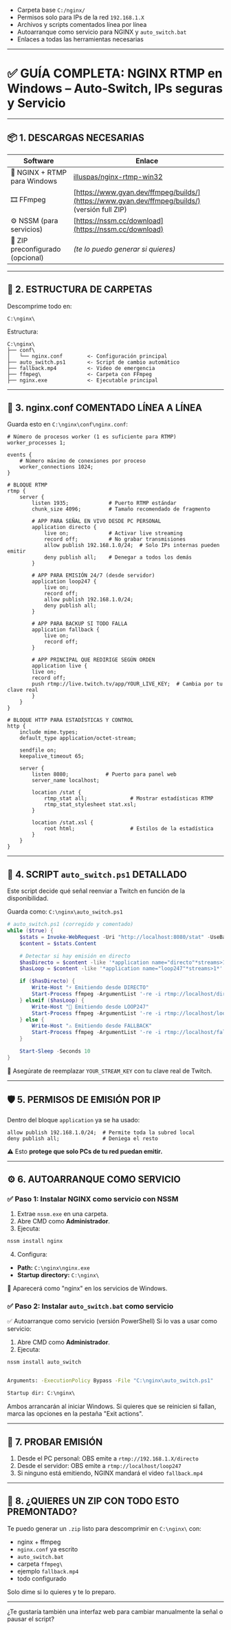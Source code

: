 * Carpeta base `C:/nginx/`
* Permisos solo para IPs de la red `192.168.1.X`
* Archivos y scripts comentados línea por línea
* Autoarranque como servicio para NGINX y `auto_switch.bat`
* Enlaces a todas las herramientas necesarias

---

# ✅ GUÍA COMPLETA: NGINX RTMP en Windows – Auto-Switch, IPs seguras y Servicio

---

## 📦 1. DESCARGAS NECESARIAS

| Software                         | Enlace                                                                                        |
| -------------------------------- | --------------------------------------------------------------------------------------------- |
| 🔻 NGINX + RTMP para Windows     | [illuspas/nginx-rtmp-win32](https://github.com/illuspas/nginx-rtmp-win32/releases)            |
| 🎞 FFmpeg                        | [https://www.gyan.dev/ffmpeg/builds/](https://www.gyan.dev/ffmpeg/builds/) (versión full ZIP) |
| ⚙ NSSM (para servicios)          | [https://nssm.cc/download](https://nssm.cc/download)                                          |
| 📁 ZIP preconfigurado (opcional) | *(te lo puedo generar si quieres)*                                                            |

---

## 📂 2. ESTRUCTURA DE CARPETAS

Descomprime todo en:

```
C:\nginx\
```

Estructura:

```
C:\nginx\
├── conf\
│   └── nginx.conf        <- Configuración principal
├── auto_switch.ps1       <- Script de cambio automático
├── fallback.mp4          <- Video de emergencia
├── ffmpeg\               <- Carpeta con FFmpeg
├── nginx.exe             <- Ejecutable principal
```

---

## 📝 3. nginx.conf COMENTADO LÍNEA A LÍNEA

Guarda esto en `C:\nginx\conf\nginx.conf`:

```nginx
# Número de procesos worker (1 es suficiente para RTMP)
worker_processes 1;

events {
    # Número máximo de conexiones por proceso
    worker_connections 1024;
}

# BLOQUE RTMP
rtmp {
    server {
        listen 1935;             # Puerto RTMP estándar
        chunk_size 4096;         # Tamaño recomendado de fragmento

        # APP PARA SEÑAL EN VIVO DESDE PC PERSONAL
        application directo {
            live on;             # Activar live streaming
            record off;          # No grabar transmisiones
            allow publish 192.168.1.0/24;  # Solo IPs internas pueden emitir
            deny publish all;    # Denegar a todos los demás
        }

        # APP PARA EMISIÓN 24/7 (desde servidor)
        application loop247 {
            live on;
            record off;
            allow publish 192.168.1.0/24;
            deny publish all;
        }

        # APP PARA BACKUP SI TODO FALLA
        application fallback {
            live on;
            record off;
        }

        # APP PRINCIPAL QUE REDIRIGE SEGÚN ORDEN
        application live {
	    live on;
	    record off;
	    push rtmp://live.twitch.tv/app/YOUR_LIVE_KEY;  # Cambia por tu clave real
        }
    }
}

# BLOQUE HTTP PARA ESTADÍSTICAS Y CONTROL
http {
    include mime.types;
    default_type application/octet-stream;

    sendfile on;
    keepalive_timeout 65;

    server {
        listen 8080;            # Puerto para panel web
        server_name localhost;

        location /stat {
            rtmp_stat all;              # Mostrar estadísticas RTMP
            rtmp_stat_stylesheet stat.xsl;
        }

        location /stat.xsl {
            root html;                  # Estilos de la estadística
        }
    }
}
```

---

## 🤖 4. SCRIPT `auto_switch.ps1` DETALLADO

Este script decide qué señal reenviar a Twitch en función de la disponibilidad.

Guarda como: `C:\nginx\auto_switch.ps1`

```ps1
# auto_switch.ps1 (corregido y comentado)
while ($true) {
    $stats = Invoke-WebRequest -Uri "http://localhost:8080/stat" -UseBasicParsing
    $content = $stats.Content

    # Detectar si hay emisión en directo
    $hasDirecto = $content -like '*application name="directo"*streams>1*'
    $hasLoop = $content -like '*application name="loop247"*streams>1*'

    if ($hasDirecto) {
        Write-Host "⚡ Emitiendo desde DIRECTO"
        Start-Process ffmpeg -ArgumentList '-re -i rtmp://localhost/directo -c copy -f flv rtmp://localhost/live' -NoNewWindow -Wait
    } elseif ($hasLoop) {
        Write-Host "🔁 Emitiendo desde LOOP247"
        Start-Process ffmpeg -ArgumentList '-re -i rtmp://localhost/loop247 -c copy -f flv rtmp://localhost/live' -NoNewWindow -Wait
    } else {
        Write-Host "⚠️ Emitiendo desde FALLBACK"
        Start-Process ffmpeg -ArgumentList '-re -i rtmp://localhost/fallback -c copy -f flv rtmp://localhost/live' -NoNewWindow -Wait
    }

    Start-Sleep -Seconds 10
}

```

🔧 Asegúrate de reemplazar `YOUR_STREAM_KEY` con tu clave real de Twitch.

---

## 🛡 5. PERMISOS DE EMISIÓN POR IP

Dentro del bloque `application` ya se ha usado:

```nginx
allow publish 192.168.1.0/24;  # Permite toda la subred local
deny publish all;              # Deniega el resto
```

⚠ Esto **protege que solo PCs de tu red puedan emitir.**

---

## ⚙️ 6. AUTOARRANQUE COMO SERVICIO

### ✅ Paso 1: Instalar NGINX como servicio con NSSM

1. Extrae `nssm.exe` en una carpeta.
2. Abre CMD como **Administrador**.
3. Ejecuta:

```cmd
nssm install nginx
```

4. Configura:

* **Path:** `C:\nginx\nginx.exe`
* **Startup directory:** `C:\nginx\`

📌 Aparecerá como "nginx" en los servicios de Windows.

### ✅ Paso 2: Instalar `auto_switch.bat` como servicio

✅ Autoarranque como servicio (versión PowerShell)
Si lo vas a usar como servicio:
1. Abre CMD como **Administrador**.
2. Ejecuta:

```cmd
nssm install auto_switch


Arguments: -ExecutionPolicy Bypass -File "C:\nginx\auto_switch.ps1"

Startup dir: C:\nginx\
```

Ambos arrancarán al iniciar Windows. Si quieres que se reinicien si fallan, marca las opciones en la pestaña "Exit actions".

---

## 🧪 7. PROBAR EMISIÓN

1. Desde el PC personal: OBS emite a `rtmp://192.168.1.X/directo`
2. Desde el servidor: OBS emite a `rtmp://localhost/loop247`
3. Si ninguno está emitiendo, NGINX mandará el video `fallback.mp4`

---

## 📁 8. ¿QUIERES UN ZIP CON TODO ESTO PREMONTADO?

Te puedo generar un `.zip` listo para descomprimir en `C:\nginx\` con:

* nginx + ffmpeg
* `nginx.conf` ya escrito
* `auto_switch.bat`
* carpeta `ffmpeg\`
* ejemplo `fallback.mp4`
* todo configurado

Solo dime si lo quieres y te lo preparo.

---

¿Te gustaría también una interfaz web para cambiar manualmente la señal o pausar el script?
